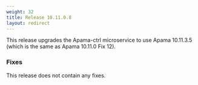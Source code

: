 ```yaml
---
weight: 32
title: Release 10.11.0.8
layout: redirect
---
```


This release upgrades the Apama-ctrl microservice to use Apama 10.11.3.5 (which is the same as Apama 10.11.0 Fix 12).

### Fixes

This release does not contain any fixes.
